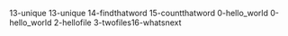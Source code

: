 13-unique
13-unique
14-findthatword
15-countthatword
0-hello_world
0-hello_world
2-hellofile
3-twofiles16-whatsnext
